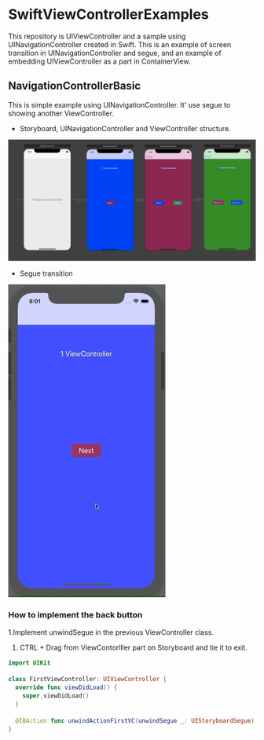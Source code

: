 # SwiftViewControllerExamples

This repository is UIViewController and a sample using UINavigationController created in Swift. This is an example of screen transition in UINavigationController and segue, and an example of embedding UIViewController as a part in ContainerView.

## NavigationControllerBasic

This is simple example using UINavigationController.
It' use segue to showing another ViewController.

- Storyboard, UINavigationController and ViewController structure.  

![Basic usage of UINavigationController](assets/seque_sb.png "Basic usage of UINavigationController.")

- Segue transition  

![ViewController Segue transition](assets/segue.gif "Basic usage of UINavigationController.Segue transiton")

### How to implement the back button

1.Implement unwindSegue in the previous ViewController class.

1. CTRL + Drag from ViewContorlller part on Storyboard and tie it to exit.

```swift
import UIKit

class FirstViewController: UIViewController {
  override func viewDidLoad() {
    super.viewDidLoad()
  }

  @IBAction func unwindActionFirstVC(unwindSegue _: UIStoryboardSegue) {}
}
```
